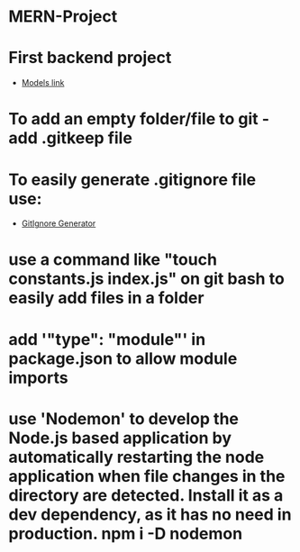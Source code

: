 # MERN-Project

# First backend project

- [Models link](https://app.eraser.io/workspace/YtPqZ1VogxGy1jzIDkzj)

# To add an empty folder/file to git - add .gitkeep file

# To easily generate .gitignore file use:
- [GitIgnore Generator](https://mrkandreev.name/snippets/gitignore-generator/)

# use a command like "touch constants.js index.js" on git bash to easily add files in a folder

# add '"type": "module"' in package.json to allow module imports

# use 'Nodemon' to develop the Node.js based application by automatically restarting the node application when file changes in the directory are detected. Install it as a dev dependency, as it has no need in production. npm i -D nodemon
